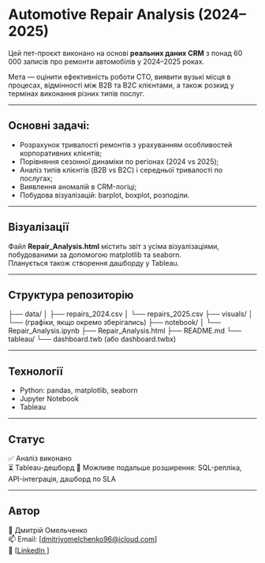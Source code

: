 # Automotive Repair Analysis (2024–2025)

Цей пет-проєкт виконано на основі **реальних даних CRM** з понад 60 000 записів про ремонти автомобілів у 2024–2025 роках.  

Мета — оцінити ефективність роботи СТО, виявити вузькі місця в процесах, відмінності між B2B та B2C клієнтами, а також розкид у термінах виконання різних типів послуг.

---

## Основні задачі:

- Розрахунок тривалості ремонтів з урахуванням особливостей корпоративних клієнтів;
- Порівняння сезонної динаміки по регіонах (2024 vs 2025);
- Аналіз типів клієнтів (B2B vs B2C) і середньої тривалості по послугах;
- Виявлення аномалій в CRM-логіці;
- Побудова візуалізацій: barplot, boxplot, розподіли.

---

## Візуалізації

Файл **Repair_Analysis.html** містить звіт з усіма візуалізаціями, побудованими за допомогою matplotlib та seaborn.  
Планується також створення дашборду у Tableau.

---

## Структура репозиторію

├── data/
│ ├── repairs_2024.csv
│ └── repairs_2025.csv
├── visuals/
│ └── (графіки, якщо окремо зберігались)
├── notebook/
│ └── Repair_Analysis.ipynb
├── Repair_Analysis.html
├── README.md
└── tableau/
└── dashboard.twb (або dashboard.twbx)

---

## Технології

- Python: pandas, matplotlib, seaborn
- Jupyter Notebook
- Tableau 

---

## Статус

✅ Аналіз виконано  
⏳ Tableau-дешборд 
📌 Можливе подальше розширення: SQL-репліка, API-інтеграція, дашборд по SLA

---

## Автор

👤 Дмитрій Омельченко  
📫 Email: [dmitriyomelchenko96@icloud.com]  
🔗 [[LinkedIn ](https://www.linkedin.com/in/dmytriiomelchenko/)]
